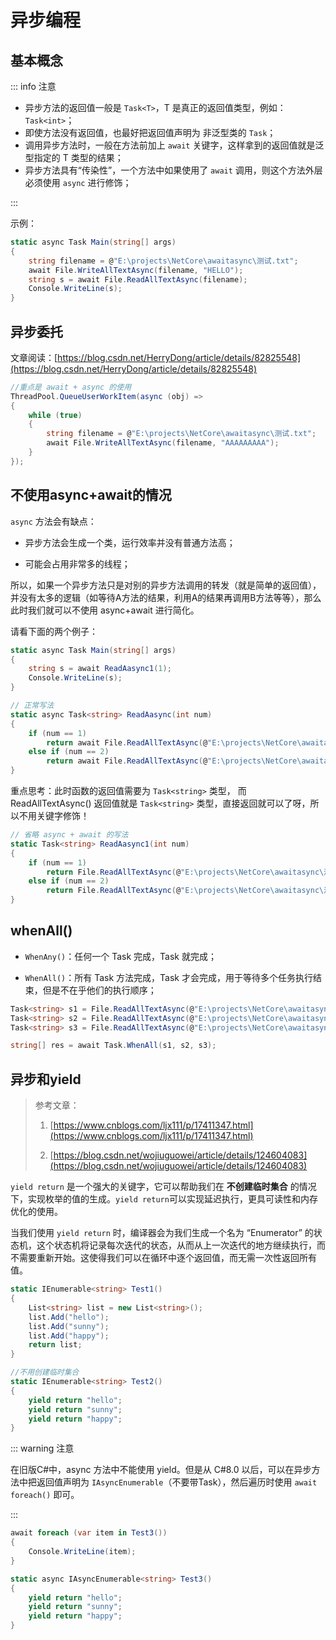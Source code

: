 # 异步编程

## 基本概念

::: info 注意

- 异步方法的返回值一般是 `Task<T>`，T 是真正的返回值类型，例如：`Task<int>`；
- 即使方法没有返回值，也最好把返回值声明为 非泛型类的 `Task`；
- 调用异步方法时，一般在方法前加上 `await` 关键字，这样拿到的返回值就是泛型指定的 T 类型的结果；
- 异步方法具有“传染性”，一个方法中如果使用了 `await` 调用，则这个方法外层必须使用 `async` 进行修饰；

:::

示例：

```C# {4,5}
static async Task Main(string[] args)
{
    string filename = @"E:\projects\NetCore\awaitasync\测试.txt";
    await File.WriteAllTextAsync(filename, "HELLO");
    string s = await File.ReadAllTextAsync(filename);
    Console.WriteLine(s);
}
```



## 异步委托

文章阅读：[https://blog.csdn.net/HerryDong/article/details/82825548](https://blog.csdn.net/HerryDong/article/details/82825548)

```C#
//重点是 await + async 的使用
ThreadPool.QueueUserWorkItem(async (obj) =>
{
    while (true)
    {
        string filename = @"E:\projects\NetCore\awaitasync\测试.txt";
        await File.WriteAllTextAsync(filename, "AAAAAAAAA");
    }
});
```



## 不使用async+await的情况

`async` 方法会有缺点：

- 异步方法会生成一个类，运行效率并没有普通方法高；

- 可能会占用非常多的线程；

所以，如果一个异步方法只是对别的异步方法调用的转发（就是简单的返回值），并没有太多的逻辑（如等待A方法的结果，利用A的结果再调用B方法等等），那么此时我们就可以不使用 async+await 进行简化。

请看下面的两个例子：

```C#
static async Task Main(string[] args)
{
    string s = await ReadAasync1(1);
    Console.WriteLine(s);
}

// 正常写法
static async Task<string> ReadAasync(int num)
{
    if (num == 1)
        return await File.ReadAllTextAsync(@"E:\projects\NetCore\awaitasync\测试.txt");
    else if (num == 2)
        return await File.ReadAllTextAsync(@"E:\projects\NetCore\awaitasync\测试2.txt");
}
```

重点思考：此时函数的返回值需要为 `Task<string>` 类型， 而 ReadAllTextAsync() 返回值就是 `Task<string>` 类型，直接返回就可以了呀，所以不用关键字修饰！

```C#
// 省略 async + await 的写法
static Task<string> ReadAasync1(int num)
{
    if (num == 1)
        return File.ReadAllTextAsync(@"E:\projects\NetCore\awaitasync\测试.txt");
    else if (num == 2)
        return File.ReadAllTextAsync(@"E:\projects\NetCore\awaitasync\测试2.txt");
}
```



## whenAll()

- `WhenAny()`：任何一个 Task 完成，Task 就完成；

- `WhenAll()`：所有 Task 方法完成，Task 才会完成，用于等待多个任务执行结束，但是不在乎他们的执行顺序；

```C#
Task<string> s1 = File.ReadAllTextAsync(@"E:\projects\NetCore\awaitasync\测试.txt");
Task<string> s2 = File.ReadAllTextAsync(@"E:\projects\NetCore\awaitasync\测试2.txt");
Task<string> s3 = File.ReadAllTextAsync(@"E:\projects\NetCore\awaitasync\测试3.txt");

string[] res = await Task.WhenAll(s1, s2, s3);
```



## 异步和yield

>参考文章：
>
>1. [https://www.cnblogs.com/ljx111/p/17411347.html](https://www.cnblogs.com/ljx111/p/17411347.html)
>
>2. [https://blog.csdn.net/wojiuguowei/article/details/124604083](https://blog.csdn.net/wojiuguowei/article/details/124604083)

`yield return` 是一个强大的关键字，它可以帮助我们在 **不创建临时集合** 的情况下，实现枚举的值的生成。`yield return`可以实现延迟执行，更具可读性和内存优化的使用。

当我们使用 `yield return` 时，编译器会为我们生成一个名为 “Enumerator” 的状态机，这个状态机将记录每次迭代的状态，从而从上一次迭代的地方继续执行，而不需要重新开始。这使得我们可以在循环中逐个返回值，而无需一次性返回所有值。

```C#
static IEnumerable<string> Test1()
{
    List<string> list = new List<string>();
    list.Add("hello");
    list.Add("sunny");
    list.Add("happy");
    return list;
}
```

```C#
//不用创建临时集合
static IEnumerable<string> Test2()
{
    yield return "hello";
    yield return "sunny";
    yield return "happy";
}
```

::: warning 注意

在旧版C#中，async 方法中不能使用 yield。但是从 C#8.0 以后，可以在异步方法中把返回值声明为 `IAsyncEnumerable`（不要带Task），然后遍历时使用 `await foreach()` 即可。

:::

```C#
await foreach (var item in Test3())
{
    Console.WriteLine(item);
}

static async IAsyncEnumerable<string> Test3()
{
    yield return "hello";
    yield return "sunny";
    yield return "happy";
}
```

